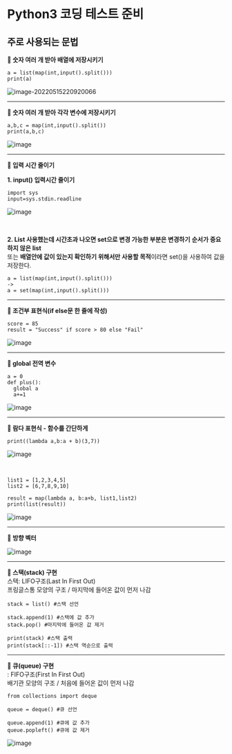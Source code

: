# Python3 코딩 테스트 준비



## 주로 사용되는 문법

**📝 숫자 여러 개 받아 배열에 저장시키기**

```
a = list(map(int,input().split()))
print(a)
```

![image-20220515220920066](https://user-images.githubusercontent.com/84304802/168474632-bdffe36d-99cf-4c90-ad3d-cf6c41c63ae0.png)

---

**📝 숫자 여러 개 받아 각각 변수에 저장시키기**

```
a,b,c = map(int,input().split())
print(a,b,c)
```

![image](https://user-images.githubusercontent.com/84304802/168474594-492fe0e7-ea97-4ee4-9dd6-5aeb0e7c2728.png)

---

**📝 입력 시간 줄이기**

**1. input() 입력시간 줄이기**
```
import sys
input=sys.stdin.readline
```
![image](https://user-images.githubusercontent.com/84304802/168474680-318ddc6d-15b9-4d4f-83d4-41e3e29138fc.png)

<br>

**2. List 사용했는데 시간초과 나오면 set으로 변경 가능한 부분은 변경하기**
**순서가 중요하지 않은 list**
<br>
또는 **배열안에 값이 있는지 확인하기 위해서만 사용할 목적**이라면 set()을 사용하여 값을 저장한다.
```
a = list(map(int,input().split()))
->
a = set(map(int,input().split()))
```

---

**📝 조건부 표현식(if else문 한 줄에 작성)**

```
score = 85
result = "Success" if score > 80 else "Fail"
```

![image](https://user-images.githubusercontent.com/84304802/168476074-bd7f0c22-0af5-4a77-a068-74fcdfb34927.png)

---

**📝 global 전역 변수**

```
a = 0
def plus():
  global a
  a+=1
```

![image](https://user-images.githubusercontent.com/84304802/168476732-d0483aa6-7695-445e-a7fc-822c624b59ea.png)

---

**📝 람다 표현식 - 함수를 간단하게**

```
print((lambda a,b:a + b)(3,7))
```

![image](https://user-images.githubusercontent.com/84304802/168477179-7d209ce5-f30a-451c-a6f3-76f13e7d815a.png)

<br>

```
list1 = [1,2,3,4,5]
list2 = [6,7,8,9,10]

result = map(lambda a, b:a+b, list1,list2)
print(list(result))
```

![image](https://user-images.githubusercontent.com/84304802/168477567-12be3dbc-6262-4357-b3f4-b0c6264f00f4.png)

---

**📝 방향 벡터**

![image](https://user-images.githubusercontent.com/84304802/169856951-6ae880b3-579e-41fa-9543-088065df049e.png)

---

**📝 스택(stack) 구현**
<br>
스택: LIFO구조(Last In First Out)<br>
프링글스통 모양의 구조 / 마지막에 들어온 값이 먼저 나감<br>

```
stack = list() #스택 선언

stack.append(1) #스택에 값 추가
stack.pop() #마지막에 들어온 값 제거

print(stack) #스택 출력
print(stack[::-1]) #스택 역순으로 출력
```


---

**📝 큐(queue) 구현**
<br>
: FIFO구조(First In First Out)<br>
배기관 모양의 구조 / 처음에 들어온 값이 먼저 나감<br>

```
from collections import deque

queue = deque() #큐 선언

queue.append(1) #큐에 값 추가
queue.popleft() #큐에 값 제거
```

![image](https://user-images.githubusercontent.com/84304802/173166589-24ead85b-8853-4586-9e91-1daa88537cd7.png)



